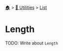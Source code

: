 <!--startTocHeader-->
[🏠](../../README.md) > [🔧 Utilities](../README.md) > [List](README.md)
# Length
<!--endTocHeader-->
TODO: Write about `Length`
<!--startTocSubtopic-->

<!--endTocSubtopic-->